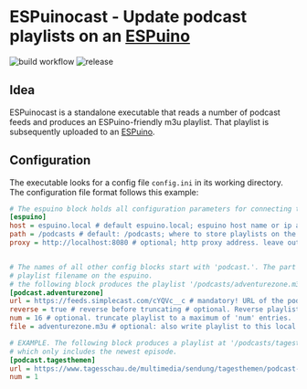 # ESPuinocast - Update podcast playlists on an [ESPuino](https://github.com/biologist79/ESPuino)

![build workflow](https://github.com/Captain-Sandwich/espuinocast/actions/workflows/rust.yml/badge.svg)
![release](https://github.com/Captain-Sandwich/espuinocast/actions/workflows/release.yml/badge.svg)

## Idea

ESPuinocast is a standalone executable that reads a number of podcast feeds and produces an ESPuino-friendly m3u playlist.
That playlist is subsequently uploaded to an [ESPuino](https://github.com/biologist79/ESPuino).

## Configuration

The executable looks for a config file `config.ini` in its working directory. The configuration file format follows this example:


```ini
# The espuino block holds all configuration parameters for connecting to your espuino
[espuino]
host = espuino.local # default espuino.local; espuino host name or ip address
path = /podcasts # default: /podcasts; where to store playlists on the espuino, must exist already
proxy = http://localhost:8080 # optional; http proxy address. leave out for direct connection


# The names of all other config blocks start with 'podcast.'. The part after that is used as the
# playlist filename on the espuino.
# the following block produces the playlist '/podcasts/adventurezone.m3u' for example
[podcast.adventurezone]
url = https://feeds.simplecast.com/cYQVc__c # mandatory! URL of the podcast feed
reverse = true # reverse before truncating # optional. Reverse playlist, playing old episodes first
num = 16 # optional. truncate playlist to a maximum of 'num' entries.
file = adventurezone.m3u # optional: also write playlist to this local file

# EXAMPLE. The following block produces a playlist at '/podcasts/tagesthemen.m3u'
# which only includes the newest episode.
[podcast.tagesthemen]
url = https://www.tagesschau.de/multimedia/sendung/tagesthemen/podcast-tt-audio-100~podcast.xml
num = 1

```
